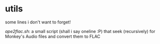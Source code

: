 utils
=====

some lines i don't want to forget!

*ape2flac.sh*: a small script (shall i say oneline :P) that seek (recursively) for Monkey's Audio files and convert them to FLAC